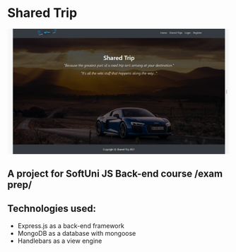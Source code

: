 # Shared Trip
![screenshot](screenshot.png)

## A project for SoftUni JS Back-end course /exam prep/

## Technologies used:
* Express.js as a back-end framework
* MongoDB as a database with mongoose
* Handlebars as a view engine 


